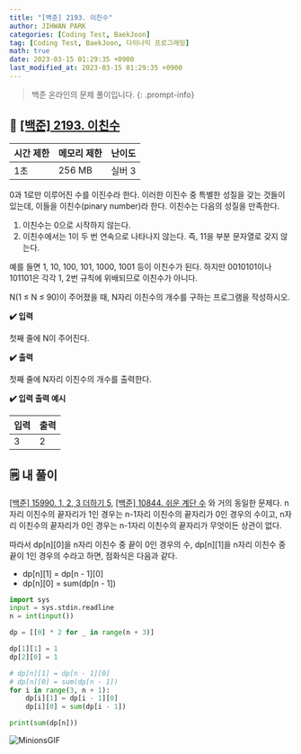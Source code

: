 ```yaml
---
title: "[백준] 2193. 이친수"
author: JIHWAN PARK
categories: [Coding Test, BaekJoon]
tag: [Coding Test, BaekJoon, 다이나믹 프로그래밍]
math: true
date: 2023-03-15 01:29:35 +0900
last_modified_at: 2023-03-15 01:29:35 +0900
---
```

> 백준 온라인의 문제 풀이입니다.
{: .prompt-info}

## 📖 <a href='https://www.acmicpc.net/problem/2193' target='_blank'>[백준] 2193. 이친수</a>

|시간 제한|메모리 제한|난이도|
|---|---|---|
|1초|256 MB|실버 3|

0과 1로만 이루어진 수를 이진수라 한다. 이러한 이진수 중 특별한 성질을 갖는 것들이 있는데, 이들을 이친수(pinary number)라 한다. 이친수는 다음의 성질을 만족한다.

1. 이친수는 0으로 시작하지 않는다.
2. 이친수에서는 1이 두 번 연속으로 나타나지 않는다. 즉, 11을 부분 문자열로 갖지 않는다.

예를 들면 1, 10, 100, 101, 1000, 1001 등이 이친수가 된다. 하지만 0010101이나 101101은 각각 1, 2번 규칙에 위배되므로 이친수가 아니다.

N(1 ≤ N ≤ 90)이 주어졌을 때, N자리 이친수의 개수를 구하는 프로그램을 작성하시오.

**✔️ 입력**

첫째 줄에 N이 주어진다.

**✔️ 출력**

첫째 줄에 N자리 이친수의 개수를 출력한다.

**✔️ 입력 출력 예시**


|입력|출력|
|---|---|
|3|2|


## 🗒️ 내 풀이
<a href='https://jihwan98.github.io/posts/%EB%B0%B1%EC%A4%80-15990.-1,-2,-3-%EB%8D%94%ED%95%98%EA%B8%B0-5/' target='_blank'>[백준] 15990. 1, 2, 3 더하기 5</a>, <a href='https://jihwan98.github.io/posts/%EB%B0%B1%EC%A4%80-15990.-1,-2,-3-%EB%8D%94%ED%95%98%EA%B8%B0-5/' target='_blank'>[백준] 10844. 쉬운 계단 수</a> 와 거의 동일한 문제다. n자리 이친수의 끝자리가 1인 경우는 n-1자리 이친수의 끝자리가 0인 경우의 수이고, n자리 이친수의 끝자리가 0인 경우는 n-1자리 이친수의 끝자리가 무엇이든 상관이 없다. 

따라서 dp[n][0]을 n자리 이친수 중 끝이 0인 경우의 수, dp[n][1]을 n자리 이친수 중 끝이 1인 경우의 수라고 하면, 점화식은 다음과 같다.

- dp[n][1] = dp[n - 1][0]
- dp[n][0] = sum(dp[n - 1])

```python
import sys
input = sys.stdin.readline
n = int(input())

dp = [[0] * 2 for _ in range(n + 3)]

dp[1][1] = 1
dp[2][0] = 1

# dp[n][1] = dp[n - 1][0]
# dp[n][0] = sum(dp[n - 1])
for i in range(3, n + 1):
    dp[i][1] = dp[i - 1][0]
    dp[i][0] = sum(dp[i - 1])

print(sum(dp[n]))
```


![MinionsGIF](https://user-images.githubusercontent.com/76936390/225056853-6fd6c6e9-f78e-43c6-aea7-87f4da04a8f4.gif)
